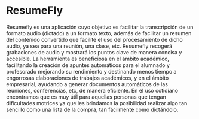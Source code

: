 # ResumeFly

Resumefly es una aplicación cuyo objetivo es facilitar la transcripción de un formato audio (dictado) a un formato
texto, además de facilitar un resumen del contenido convertido que facilite el uso del procesamiento de dicho audio,
ya sea para una reunión, una clase, etc. Resumefly recogerá grabaciones de audio y mostrará los puntos clave de manera 
concisa y accesible. La herramienta es beneficiosa en el ámbito académico, facilitando la creación de apuntes
automáticos para el alumnado y profesorado mejorando su rendimiento y destinando menos tiempo a engorrosas elaboraciones 
de trabajos académicos, y en el ámbito empresarial, ayudando a generar documentos automáticos de las reuniones, conferencias,
etc, de manera eficiente. En el uso cotidiano encontramos que es muy útil para aquellas personas que tengan dificultades 
motrices ya que les brindamos la posibilidad realizar algo tan sencillo como una lista de la compra, tan fácilmente como dictándolo.
